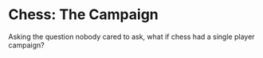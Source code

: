 # Chess: The Campaign

Asking the question nobody cared to ask, what if chess had a single player campaign?
